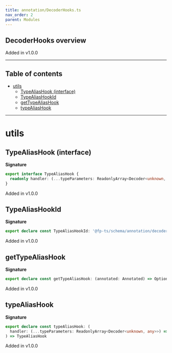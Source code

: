 ```yaml
---
title: annotation/DecoderHooks.ts
nav_order: 2
parent: Modules
---
```


## DecoderHooks overview

Added in v1.0.0

---

<h2 class="text-delta">Table of contents</h2>

- [utils](#utils)
  - [TypeAliasHook (interface)](#typealiashook-interface)
  - [TypeAliasHookId](#typealiashookid)
  - [getTypeAliasHook](#gettypealiashook)
  - [typeAliasHook](#typealiashook)

---

# utils

## TypeAliasHook (interface)

**Signature**

```ts
export interface TypeAliasHook {
  readonly handler: (...typeParameters: ReadonlyArray<Decoder<unknown, any>>) => Decoder<unknown, any>
}
```

Added in v1.0.0

## TypeAliasHookId

**Signature**

```ts
export declare const TypeAliasHookId: '@fp-ts/schema/annotation/decoder/TypeAliasHook'
```

Added in v1.0.0

## getTypeAliasHook

**Signature**

```ts
export declare const getTypeAliasHook: (annotated: Annotated) => Option<TypeAliasHook>
```

Added in v1.0.0

## typeAliasHook

**Signature**

```ts
export declare const typeAliasHook: (
  handler: (...typeParameters: ReadonlyArray<Decoder<unknown, any>>) => Decoder<unknown, any>
) => TypeAliasHook
```

Added in v1.0.0
